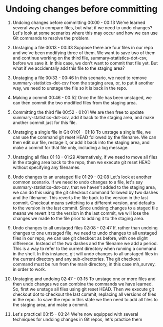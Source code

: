 # Undoing changes before committing

1. Undoing changes before committing
00:00 - 00:13
We've learned several ways to compare files, but what if we need to undo changes? Let's look at some scenarios where this may occur and how we can use Git commands to resolve the problem.

2. Unstaging a file
00:13 - 00:33
Suppose there are four files in our repo and we've been modifying three of them. We want to save two of them and continue working on the third file, summary-statistics-dot-csv, before we save it. In this case, we don't want to commit that file yet. But what if we accidentally add this file to the staging area?

3. Unstaging a file
00:33 - 00:46
In this scenario, we need to remove summary-statistics-dot-csv from the staging area, or, to put it another way, we need to unstage the file so it is back in the repo.

4. Making a commit
00:46 - 00:52
Once the file has been unstaged, we can then commit the two modified files from the staging area.

5. Committing the third file
00:52 - 01:01
We are then free to update summary-statistics-dot-csv, add it back to the staging area, and make another commit just for this file.

6. Unstaging a single file in Git
01:01 - 01:18
To unstage a single file, we can use the command git reset HEAD followed by the filename. We can then edit our file, restage it, or add it back into the staging area, and make a commit for that file only, including a log message.

7. Unstaging all files
01:18 - 01:29
Alternatively, if we need to move all files in the staging area back to the repo, then we execute git reset HEAD without specifying any filenames.

8. Undo changes to an unstaged file
01:29 - 02:08
Let's look at another common scenario. If we need to undo changes to a file, let's say summary-statistics-dot-csv, that we haven't added to the staging area, we can do this using the git checkout command followed by two dashes and the filename. This reverts the file back to the version in the last commit. Checkout means switching to a different version, and defaults to the version in the last commit. Since undoing changes to a staged file means we revert it to the version in the last commit, we will lose the changes we made to the file prior to adding it to the staging area.

9. Undo changes to all unstaged files
02:08 - 02:47
If, rather than undoing changes to one unstaged file, we need to undo changes to all unstaged files in our repo, we can use git checkout as before, with one slight difference. Instead of the two dashes and the filename we add a period. This is a way to refer to the current directory when running a command in the shell. In this instance, git will undo changes to all unstaged files in the current directory and any sub-directories. The git checkout command must be run from the main directory, in this case mh_survey, in order to work.

10. Unstaging and undoing
02:47 - 03:15
To unstage one or more files and then undo changes we can combine the commands we have learned. So, first we unstage all files using git reset HEAD. Then we execute git checkout dot to checkout the last commit, replacing all versions of files in the repo. To save the repo in this state we then need to add all files to the staging area, and make a commit.

11. Let's practice!
03:15 - 03:24
We're now equipped with several techniques for undoing changes in Git repos, let's practice them 
